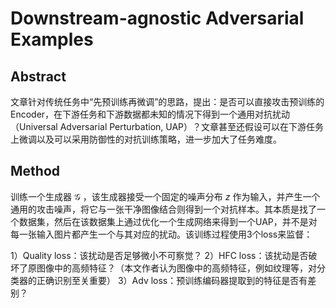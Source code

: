 # Downstream-agnostic Adversarial Examples

## Abstract
文章针对传统任务中“先预训练再微调”的思路，提出：是否可以直接攻击预训练的Encoder，在下游任务和下游数据都未知的情况下得到一个通用对抗扰动（Universal Adversarial Perturbation, UAP）？文章甚至还假设可以在下游任务上微调以及可以采用防御性的对抗训练策略，进一步加大了任务难度。

## Method
训练一个生成器 $\mathcal{G}$ ，该生成器接受一个固定的噪声分布 $z$ 作为输入，并产生一个通用的攻击噪声，将它与一张干净图像结合则得到一个对抗样本。其本质是找了一个数据集，然后在该数据集上通过优化一个生成网络来得到一个UAP，并不是对每一张输入图片都产生一个与其对应的扰动。该训练过程使用3个loss来监督：

1）Quality loss：该扰动是否足够微小不可察觉？
2）HFC loss：该扰动是否破坏了原图像中的高频特征？（本文作者认为图像中的高频特征，例如纹理等，对分类器的正确识别至关重要）
3）Adv loss：预训练编码器提取到的特征是否有差别？
